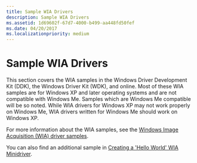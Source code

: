 ```yaml
---
title: Sample WIA Drivers
description: Sample WIA Drivers
ms.assetid: 1d69602f-67d7-4000-b499-aa448fd50fef
ms.date: 04/20/2017
ms.localizationpriority: medium
---
```


# Sample WIA Drivers





This section covers the WIA samples in the Windows Driver Development Kit (DDK), the Windows Driver Kit (WDK), and online. Most of these WIA samples are for Windows XP and later operating systems and are not compatible with Windows Me. Samples which are Windows Me compatible will be so noted. While WIA drivers for Windows XP may not work properly on Windows Me, WIA drivers written for Windows Me should work on Windows XP.

For more information about the WIA samples, see the [Windows Image Acquisition (WIA) driver samples](https://go.microsoft.com/fwlink/p/?LinkId=618052).

You can also find an additional sample in [Creating a 'Hello World' WIA Minidriver](creating-a---hello-world---wia-minidriver.md).

 

 




